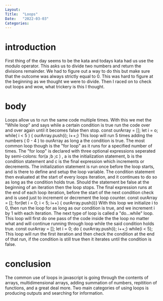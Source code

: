 ```yaml
---
Layout:
Title:  "Loops"
Date:   "2022-03-03"
Categories:
---
```

# introduction
First thing of the day seems to be the kata and todays kata had us use the modulo operator. This asks us to divide
two numbers and return the divisions remainder. We had to figure out a way to do this but make sure that the outcome 
was always strictly equal to 0. This was hard to figure at the beginning as we thought we were to divide.
Then I raced on to check out loops and wow, what trickery is this I thought.


# body
Loops allow us to run the same code multiple times. With this we met the "While loop" and says while a certain condition is true 
run the code over and over again until it becomes false then stop. 
const ourArray = [];
    let i = o;
    while( i < 5 ) {
        ourArray.push(i);
        i++;}
This loop will run 5 times adding the numbers ( 0 - 4 ) to ourArray as long a the condition is true. 
The most common loop though is the "for loop" as it runs for a specified 
number of times. The "for loop" is declared with three optional expressions seperated by semi-colons: for(a ;b ;c ) , a is the initialization 
statement, b is the condition statement and c is the final expression which increments or decrements. The initialization statement is run once 
before the loop starts, and is there to define and setup the loop variable. The condition statement then evaluated at the start of every loops 
iteration, and it continues to do so as long as the condition holds true. Should the statement be false at the beginning of an iteration then 
the loop stops. The final expression runs at the end of each loop iteration, before the start of the next condition check and is used just to 
increment or decrement the loop counter. 
const ourArray = [];
    for(let i = 0; i < 5; i++) {
        ourArray.push(i)}
With this loop we initialize i to 0, then run the loop for as long as our condition is true, and we increment i by 1 with each iteration.
The next type of loop is called a "do...while" loop. This loop will first do one pass of the code inside 
the the loop no matter what and will continue running through loop while the said condition holds true.
const ourArray = [];
    let i = 0;
    do { 
        ourArray.push(i);
        i++;}
    while(i < 5);
This loop will run the first iteration and then check the condition at the end of that run, if the condition is still true then it iterates 
until the condition is false.



# conclusion
The common use of loops in javascript is going through the contents of arrays, multidimensional arrays, adding summation of numbers, repitition of functions, and a great deal more. Two main categories of using loops is producing outputs and searching for information. 